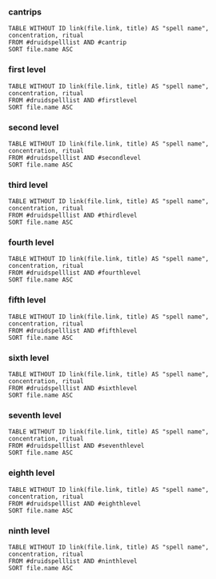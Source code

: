 ### cantrips
```dataview 
TABLE WITHOUT ID link(file.link, title) AS "spell name", concentration, ritual
FROM #druidspelllist AND #cantrip
SORT file.name ASC
```

### first level
```dataview 
TABLE WITHOUT ID link(file.link, title) AS "spell name", concentration, ritual
FROM #druidspelllist AND #firstlevel
SORT file.name ASC
```

### second level
```dataview 
TABLE WITHOUT ID link(file.link, title) AS "spell name", concentration, ritual
FROM #druidspelllist AND #secondlevel 
SORT file.name ASC
```

### third level
```dataview 
TABLE WITHOUT ID link(file.link, title) AS "spell name", concentration, ritual
FROM #druidspelllist AND #thirdlevel 
SORT file.name ASC
```

### fourth level
```dataview 
TABLE WITHOUT ID link(file.link, title) AS "spell name", concentration, ritual
FROM #druidspelllist AND #fourthlevel 
SORT file.name ASC
```

### fifth level
```dataview 
TABLE WITHOUT ID link(file.link, title) AS "spell name", concentration, ritual
FROM #druidspelllist AND #fifthlevel 
SORT file.name ASC
```

### sixth level
```dataview 
TABLE WITHOUT ID link(file.link, title) AS "spell name", concentration, ritual
FROM #druidspelllist AND #sixthlevel 
SORT file.name ASC
```

### seventh level
```dataview 
TABLE WITHOUT ID link(file.link, title) AS "spell name", concentration, ritual
FROM #druidspelllist AND #seventhlevel  
SORT file.name ASC
```

### eighth level
```dataview 
TABLE WITHOUT ID link(file.link, title) AS "spell name", concentration, ritual
FROM #druidspelllist AND #eighthlevel  
SORT file.name ASC
```

### ninth level
```dataview 
TABLE WITHOUT ID link(file.link, title) AS "spell name", concentration, ritual
FROM #druidspelllist AND #ninthlevel  
SORT file.name ASC
```